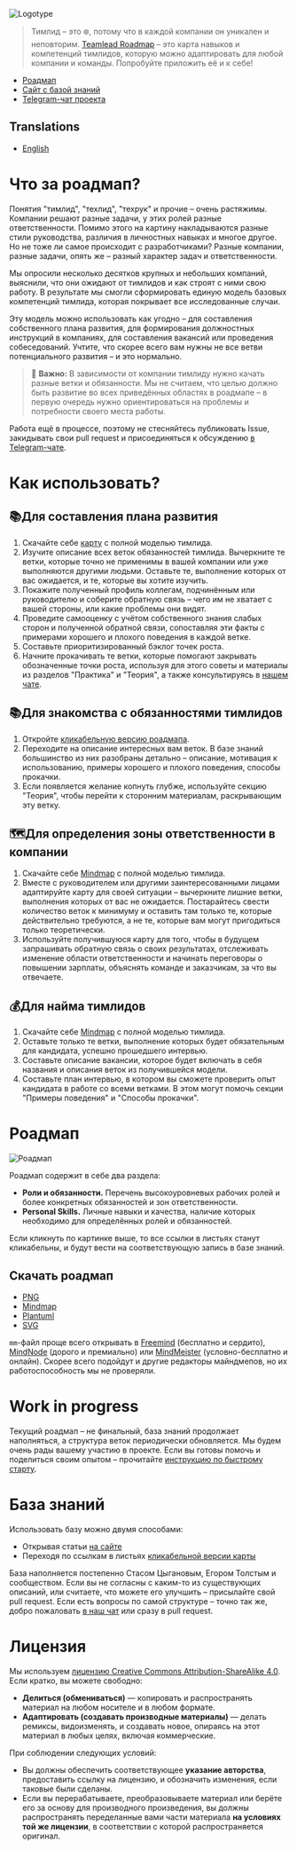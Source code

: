 ![Logotype](logo.png)

> Тимлид – это ❄️, потому что в каждой компании он уникален и неповторим.
[Teamlead Roadmap](tlroadmap.io) – это карта навыков и компетенций тимлидов, которую можно адаптировать для любой компании и команды. Попробуйте приложить её и к себе!

- [Роадмап](tlroadmap.io/roadmap-ru.svg)
- [Сайт с базой знаний](tlroadmap.io)
- [Telegram-чат проекта](https://tlinks.run/tlbootcamp)

## Translations
* [English](translations/README-en.md)

# Что за роадмап?
Понятия "тимлид", "техлид", "техрук" и прочие – очень растяжимы. Компании решают разные задачи, у этих ролей разные ответственности. Помимо этого на картину накладываются разные стили руководства, различия в личностных навыках и многое другое. Но не тоже ли самое происходит с разработчиками? Разные компании, разные задачи, опять же – разный характер задач и ответственности.

Мы опросили несколько десятков крупных и небольших компаний, выяснили, что они ожидают от тимлидов и как строят с ними свою работу. В результате мы смогли сформировать единую модель базовых компетенций тимлида, которая покрывает все исследованные случаи.

Эту модель можно использовать как угодно – для составления собственного плана развития, для формирования должностных инструкций в компаниях, для составления вакансий или проведения собеседований. Учтите, что скорее всего вам нужны не все ветви потенциального развития – и это нормально.

> 🚨 **Важно:** В зависимости от компании тимлиду нужно качать разные ветки и обязанности. Мы не считаем, что целью должно быть развитие во всех приведённых областях в роадмапе – в первую очередь нужно ориентироваться на проблемы и потребности своего места работы.

Работа ещё в процессе, поэтому не стесняйтесь публиковать Issue, закидывать свои pull request и присоединяться к обсуждению [в Telegram-чате](https://tlinks.run/tlbootcamp).

# Как использовать?
## 📚Для составления плана развития
1. Скачайте себе [карту](tlroadmap.io/roadmap-ru.mm) с полной моделью тимлида.
2. Изучите описание всех веток обязанностей тимлида. Вычеркните те ветки, которые точно не применимы в вашей компании или уже выполняются другими людьми. Оставьте те, выполнение которых от вас ожидается, и те, которые вы хотите изучить.
3. Покажите полученный профиль коллегам, подчинённым или руководителю и соберите обратную связь – чего им не хватает с вашей стороны, или какие проблемы они видят.
4. Проведите самооценку с учётом собственного знания слабых сторон и полученной обратной связи, сопоставляя эти факты с примерами хорошего и плохого поведения в каждой ветке.
5. Составьте приоритизированный бэклог точек роста.
6. Начните прокачивать те ветки, которые помогают закрывать обозначенные точки роста, используя для этого советы и материалы из разделов "Практика" и "Теория", а также консультируясь в [нашем чате](https://tlinks.run/tlbootcamp).

## 📚Для знакомства с обязанностями тимлидов
1. Откройте [кликабельную версию роадмапа](tlroadmap.io/roadmap-ru.svg).
2. Переходите на описание интересных вам веток. В базе знаний большинство из них разобраны детально – описание, мотивация к использованию, примеры хорошего и плохого поведения, способы прокачки.
3. Если появляется желание копнуть глубже, используйте секцию "Теория", чтобы перейти к сторонним материалам, раскрывающим эту ветку.

## 🗺Для определения зоны ответственности в компании
1. Скачайте себе [Mindmap](tlroadmap.io/roadmap-ru.mm) с полной моделью тимлида.
2. Вместе с руководителем или другими заинтересованными лицами адаптируйте карту для своей ситуации – вычеркните лишние ветки, выполнения которых от вас не ожидается. Постарайтесь свести количество веток к минимуму и оставить там только те, которые действительно требуются, а не те, которые вам могут пригодиться только теоретически.
3. Используйте получившуюся карту для того, чтобы в будущем запрашивать обратную связь о своих результатах, отслеживать изменение области ответственности и начинать переговоры о повышении зарплаты, объяснять команде и заказчикам, за что вы отвечаете.

## 💰Для найма тимлидов
1. Скачайте себе [Mindmap](tlroadmap.io/roadmap-ru.mm) с полной моделью тимлида.
2. Оставьте только те ветки, выполнение которых будет обязательным для кандидата, успешно прошедшего интервью.
3. Составьте описание вакансии, которое будет включать в себя названия и описания веток из получившейся модели.
4. Составьте план интервью, в котором вы сможете проверить опыт кандидата в работе со всеми ветками. В этом могут помочь секции "Примеры поведения" и "Способы прокачки".

# Роадмап

![Роадмап](https://tlroadmap.io/roadmap-ru.svg?sanitize=true)

Роадмап содержит в себе два раздела:
- **Роли и обязанности.** Перечень высокоуровневых рабочих ролей и более конкретных обязанностей и зон ответственности.
- **Personal Skills.** Личные навыки и качества, наличие которых необходимо для определённых ролей и обязанностей.

Если кликнуть по картинке выше, то все ссылки в листьях станут кликабельны, и будут вести на соответствующую запись в базе знаний.

## Скачать роадмап
- [PNG](https://tlroadmap.io/roadmap-ru.png)
- [Mindmap](https://tlroadmap.io/roadmap-ru.mm)
- [Plantuml](https://tlroadmap.io/roadmap-ru.puml)
- [SVG](https://tlroadmap.io/roadmap-ru.svg)

`mm`-файл проще всего открывать в [Freemind](https://sourceforge.net/projects/freemind/) (бесплатно и сердито), [MindNode](https://mindnode.com/) (дорого и премиально) или [MindMeister](https://mindmeister.com) (условно-бесплатно и онлайн). Скорее всего подойдут и другие редакторы майндмепов, но их работоспособность мы не проверяли.

# Work in progress
Текущий роадмап – не финальный, база знаний продолжает наполняться, а структура веток периодически обновляется. Мы будем очень рады вашему участию в проекте. Если вы готовы помочь и поделиться своим опытом – прочитайте [инструкцию по быстрому старту](CONTRIBUTING.md).

# База знаний
Использовать базу можно двумя способами:
- Открывая статьи [на сайте](https://tlroadmap.io/guide.html)
- Переходя по ссылкам в листьях [кликабельной версии карты](https://tlroadmap.io/roadmap-ru.svg)

База наполняется постепенно Стасом Цыгановым, Егором Толстым и сообществом. Если вы не согласны с каким-то из существующих описаний, или считаете, что можете его улучшить – присылайте свой pull request. Если есть вопросы по самой структуре – точно так же, добро пожаловать [в наш чат](https://tlinks.run/tlbootcamp) или сразу в pull request.

# Лицензия
Мы используем [лицензию Creative Commons Attribution-ShareAlike 4.0](LICENSE.md). Если кратко, вы можете свободно:
- **Делиться (обмениваться)** — копировать и распространять материал на любом носителе и в любом формате.
- **Адаптировать (создавать производные материалы)** — делать ремиксы, видоизменять, и создавать новое, опираясь на этот материал в любых целях, включая коммерческие.

При соблюдении следующих условий:
- Вы должны обеспечить соответствующее **указание авторства**, предоставить ссылку на лицензию, и обозначить изменения, если таковые были сделаны.
- Если вы перерабатываете, преобразовываете материал или берёте его за основу для производного произведения, вы должны распространять переделанные вами части материала **на условиях той же лицензии**, в соответствии с которой распространяется оригинал.
